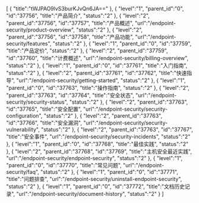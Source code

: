 [
	{
		"title":"tWJPAO9lvS3burKJvQn6JA=="
	},
	{
		"level":"1",
		"parent_id":"0",
		"id":"37756",
		"title":"产品简介",
		"status":"2"
	},
	{
		"level":"2",
		"parent_id":"37756",
		"id":"37757",
		"title":"产品概述",
		"url":"/endpoint-security/product-overview",
		"status":"2"
	},
	{
		"level":"2",
		"parent_id":"37756",
		"id":"37758",
		"title":"产品功能",
		"url":"/endpoint-security/features",
		"status":"2"
	},
	{
		"level":"1",
		"parent_id":"0",
		"id":"37759",
		"title":"产品定价",
		"status":"2"
	},
	{
		"level":"2",
		"parent_id":"37759",
		"id":"37760",
		"title":"计费概述",
		"url":"/endpoint-security/billing-overview",
		"status":"2"
	},
	{
		"level":"1",
		"parent_id":"0",
		"id":"37761",
		"title":"入门指南",
		"status":"2"
	},
	{
		"level":"2",
		"parent_id":"37761",
		"id":"37762",
		"title":"快速指导",
		"url":"/endpoint-security/getting-started",
		"status":"2"
	},
	{
		"level":"1",
		"parent_id":"0",
		"id":"37763",
		"title":"操作指南",
		"status":"2"
	},
	{
		"level":"2",
		"parent_id":"37763",
		"id":"37764",
		"title":"安全状态",
		"url":"/endpoint-security/security-status",
		"status":"2"
	},
	{
		"level":"2",
		"parent_id":"37763",
		"id":"37765",
		"title":"安全配置",
		"url":"/endpoint-security/security-configuration",
		"status":"2"
	},
	{
		"level":"2",
		"parent_id":"37763",
		"id":"37766",
		"title":"安全漏洞",
		"url":"/endpoint-security/security-vulnerability",
		"status":"2"
	},
	{
		"level":"2",
		"parent_id":"37763",
		"id":"37767",
		"title":"安全事件",
		"url":"/endpoint-security/security-incidents",
		"status":"2"
	},
	{
		"level":"1",
		"parent_id":"0",
		"id":"37768",
		"title":"最佳实践",
		"status":"2"
	},
	{
		"level":"2",
		"parent_id":"37768",
		"id":"37769",
		"title":"主机安全最近实践",
		"url":"/endpoint-security/endpoint-security",
		"status":"2"
	},
	{
		"level":"1",
		"parent_id":"0",
		"id":"37770",
		"title":"常见问题",
		"url":"/endpoint-security/faq",
		"status":"2"
	},
	{
		"level":"1",
		"parent_id":"0",
		"id":"37771",
		"title":"问题排查",
		"url":"/endpoint-security/uninstall-endpoint-security",
		"status":"2"
	},
	{
		"level":"1",
		"parent_id":"0",
		"id":"37772",
		"title":"文档历史记录",
		"url":"/endpoint-security/document-history",
		"status":"2"
	}
]